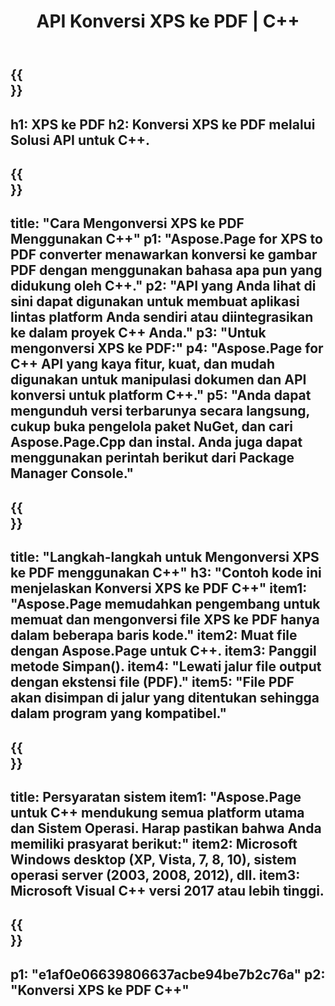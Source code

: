 ﻿---
translation: true
template: /_templates/_conversion-child-cpp.md
title: API Konversi XPS ke PDF | C++
url: /cpp/conversion/xps-to-pdf/
description: Konversi PS ke PDF disediakan oleh Aspose.Page untuk solusi C++ API. Bekerja di C++ Runtime Environment untuk Windows 32 bit, Windows 64 bit, dan Linux 64 bit.
informat: XPS
outformat: PDF
otherformats: EPS PS
---

{{<section banner>}}
---
h1: XPS ke PDF
h2: Konversi XPS ke PDF melalui Solusi API untuk C++.
---

{{<section overview>}}
---
title: "Cara Mengonversi XPS ke PDF Menggunakan C++"
p1: "Aspose.Page for XPS to PDF converter menawarkan konversi ke gambar PDF dengan menggunakan bahasa apa pun yang didukung oleh C++."
p2: "API yang Anda lihat di sini dapat digunakan untuk membuat aplikasi lintas platform Anda sendiri atau diintegrasikan ke dalam proyek C++ Anda."
p3: "Untuk mengonversi XPS ke PDF:"
p4: "Aspose.Page for C++ API yang kaya fitur, kuat, dan mudah digunakan untuk manipulasi dokumen dan API konversi untuk platform C++."
p5: "Anda dapat mengunduh versi terbarunya secara langsung, cukup buka pengelola paket NuGet, dan cari Aspose.Page.Cpp dan instal. Anda juga dapat menggunakan perintah berikut dari Package Manager Console."
---

{{<section feature1>}}
---
title: "Langkah-langkah untuk Mengonversi XPS ke PDF menggunakan C++"
h3: "Contoh kode ini menjelaskan Konversi XPS ke PDF C++"
item1: "Aspose.Page memudahkan pengembang untuk memuat dan mengonversi file XPS ke PDF hanya dalam beberapa baris kode."
item2: Muat file dengan Aspose.Page untuk C++.
item3: Panggil metode Simpan().
item4: "Lewati jalur file output dengan ekstensi file (PDF)."
item5: "File PDF akan disimpan di jalur yang ditentukan sehingga dalam program yang kompatibel."
---

{{<section feature2>}}
---
title: Persyaratan sistem
item1: "Aspose.Page untuk C++ mendukung semua platform utama dan Sistem Operasi. Harap pastikan bahwa Anda memiliki prasyarat berikut:"
item2: Microsoft Windows desktop (XP, Vista, 7, 8, 10), sistem operasi server (2003, 2008, 2012), dll.
item3: Microsoft Visual C++ versi 2017 atau lebih tinggi.
---

{{<section gist>}}
---
p1: "e1af0e06639806637acbe94be7b2c76a"
p2: "Konversi XPS ke PDF C++"
---
